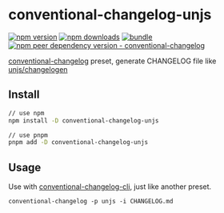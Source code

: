 # conventional-changelog-unjs

[![npm version][npm-version-src]][npm-version-href]
[![npm downloads][npm-downloads-src]][npm-downloads-href]
[![bundle][bundle-src]][bundle-href]
[![npm peer dependency version - conventional-changelog][peer-deps-conventional-changelog-src]][peer-deps-conventional-changelog-href]

[conventional-changelog](https://github.com/conventional-changelog/conventional-changelog/) preset, generate CHANGELOG file like [unjs/changelogen](https://github.com/unjs/changelogen)

## Install

```sh
// use npm
npm install -D conventional-changelog-unjs

// use pnpm
pnpm add -D conventional-changelog-unjs
```

## Usage

Use with [conventional-changelog-cli](https://github.com/conventional-changelog/conventional-changelog/tree/master/packages/conventional-changelog-cli), just like another preset.

```
conventional-changelog -p unjs -i CHANGELOG.md
```

<!-- Link Resources -->

[npm-version-src]: https://img.shields.io/npm/v/conventional-changelog-unjs?style=flat&colorA=18181B&colorB=F0DB4F
[npm-version-href]: https://npmjs.com/package/conventional-changelog-unjs
[npm-downloads-src]: https://img.shields.io/npm/dm/conventional-changelog-unjs?style=flat&colorA=18181B&colorB=F0DB4F
[npm-downloads-href]: https://npmjs.com/package/conventional-changelog-unjs
[bundle-src]: https://img.shields.io/bundlephobia/minzip/conventional-changelog-unjs?style=flat&colorA=18181B&colorB=F0DB4F
[bundle-href]: https://bundlephobia.com/result?p=conventional-changelog-unjs
[peer-deps-conventional-changelog-src]: https://img.shields.io/npm/dependency-version/conventional-changelog-unjs/peer/conventional-changelog
[peer-deps-conventional-changelog-href]: https://www.npmjs.com/package/conventional-changelog
